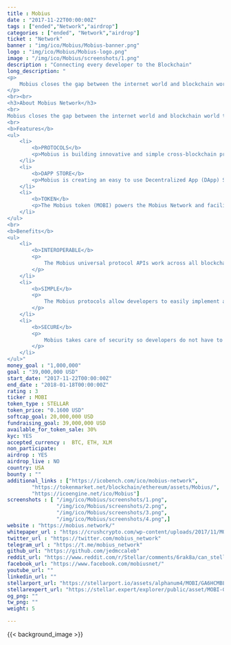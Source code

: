 ```yaml
---
title : Mobius
date : "2017-11-22T00:00:00Z"
tags : ["ended","Network","airdrop"]
categories : ["ended", "Network","airdrop"]
ticket : "Network"
banner : "img/ico/Mobius/Mobius-banner.png"
logo : "img/ico/Mobius/Mobius-logo.png"
image : "/img/ico/Mobius/screenshots/1.png"
description : "Connecting every developer to the Blockchain"
long_description: "
<p>
	Mobius closes the gap between the internet world and blockchain world through innovative and simple protocols that introduce new standards for cross-blockchain login, payment, governance, and oracles.
</p>
<br><br>
<h3>About Mobius Network</h3>
<br>
Mobius closes the gap between the internet world and blockchain world through innovative and simple protocols that introduce new standards for cross-blockchain login, payment, governance, and oracles.
<br>
<b>Features</b>
<ul>
	<li>
		<b>PROTOCOLS</b>
		<p>Mobius is building innovative and simple cross-blockchain protocols to connect billions of people and devices to the blockchain ecosystem.</p>
	</li>
	<li>
		<b>DAPP STORE</b>
		<p>Mobius is creating an easy to use Decentralized App (DApp) Store that will disintermediate and decentralize the $6.3 trillion 2021 App Economy.</p>
	</li>
	<li>
		<b>TOKEN</b>
		<p>The Mobius token (MOBI) powers the Mobius Network and facilitates value transfer, decentralized community governance, and vested stake based reputation systems and oracles.</p>
	</li>
</ul>
<br>
<b>Benefits</b>
<ul>
	<li>
		<b>INTEROPERABLE</b>
		<p>
			The Mobius universal protocol APIs work across all blockchains and connect the internet world to the blockchain ecosystem so developers only have to learn and support one standard.
		</p>
	</li>
	<li>
		<b>SIMPLE</b>
		<p>
			The Mobius protocols allow developers to easily implement and support advanced decentralized blockchain features such as token payments, login, governance, and oracles.
		</p>
	</li>
	<li>
		<b>SECURE</b>
		<p>
			Mobius takes care of security so developers do not have to by requiring SSL and encryption throughout the Network and using cold storage with multi-signature wallets.
		</p>
	</li>
</ul>"
money_goal : "1,000,000"
goal : "39,000,000 USD"
start_date: "2017-11-22T00:00:00Z"
end_date : "2018-01-18T00:00:00Z"
rating : 3
ticker : MOBI
token_type : STELLAR
token_price: "0.1600 USD"
softcap_goal: 20,000,000 USD
fundraising_goal: 39,000,000 USD
available_for_token_sale: 30%
kyc: YES
accepted_currency :  BTC, ETH, XLM
non_participate: 
airdrop : YES
airdrop_live : NO
country: USA
bounty : ""
additional_links : ["https://icobench.com/ico/mobius-network",
        "https://tokenmarket.net/blockchain/ethereum/assets/Mobius/",
        "https://icoengine.net/ico/Mobius"]
screenshots : [ "/img/ico/Mobius/screenshots/1.png",
                "/img/ico/Mobius/screenshots/2.png",
                "/img/ico/Mobius/screenshots/3.png",
                "/img/ico/Mobius/screenshots/4.png",]
website : "https://mobius.network/"
whitepaper_url : "https://crushcrypto.com/wp-content/uploads/2017/11/MOBI-Whitepaper.pdf"
twitter_url : "https://twitter.com/mobius_network"
telegram_url : "https://t.me/mobius_network"
github_url: "https://github.com/jedmccaleb"
reddit_url: "https://www.reddit.com/r/Stellar/comments/6rak8a/can_stellar_compete_with_etherum_for_ico/"
facebook_url: "https://www.facebook.com/mobiusnet/"
youtube_url: ""
linkedin_url: ""
stellarport_url: "https://stellarport.io/assets/alphanum4/MOBI/GA6HCMBLTZS5VYYBCATRBRZ3BZJMAFUDKYYF6AH6MVCMGWMRDNSWJPIH"
stellarexpert_url: "https://stellar.expert/explorer/public/asset/MOBI-GA6HCMBLTZS5VYYBCATRBRZ3BZJMAFUDKYYF6AH6MVCMGWMRDNSWJPIH"
og_png: ""
tw_png: ""
weight: 5

---
```



{{< background_image >}}
